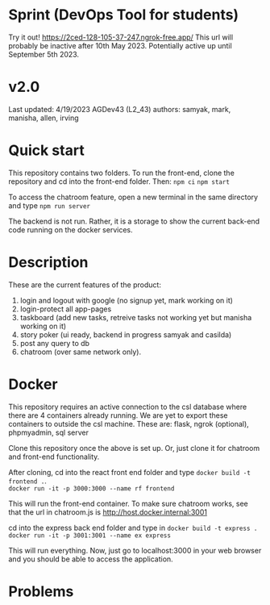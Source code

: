# Sprint (DevOps Tool for students)

Try it out!
https://2ced-128-105-37-247.ngrok-free.app/
This url will probably be inactive after 10th May 2023. Potentially active up until September 5th 2023. 

# v2.0
Last updated: 4/19/2023
AGDev43 (L2_43)
authors: samyak, mark, manisha, allen, irving

# Quick start
This repository contains two folders. To run the front-end, clone the repository and cd into the front-end folder.
Then:
`npm ci`
`npm start`

To access the chatroom feature, open a new terminal in the same directory and type
`npm run server`

The backend is not run. Rather, it is a storage to show the current back-end code running on the docker services. 

# Description
These are the current features of the product:
1. login and logout with google (no signup yet, mark working on it)
2. login-protect all app-pages
3. taskboard (add new tasks, retreive tasks not working yet but manisha working on it)
4. story poker (ui ready, backend in progress samyak and casilda)
5. post any query to db
6. chatroom (over same network only).


# Docker 

This repository requires an active connection to the csl database where there are 4 containers already running. We are yet to export these containers to outside the csl machine. These are: flask, ngrok (optional), phpmyadmin, sql server

Clone this repository once the above is set up. Or, just clone it for chatroom and front-end functionality.

After cloning, cd into the react front end folder and type
`docker build -t frontend .`.\
`docker run -it -p 3000:3000 --name rf frontend`

This will run the front-end container. To make sure chatroom works, see that the url in chatroom.js is http://host.docker.internal:3001

cd into the express back end folder and type in
`docker build -t express .`
`docker run -it -p 3001:3001 --name ex express`

This will run everything. Now, just go to localhost:3000 in your web browser and you should be able to access the application.

# Problems

